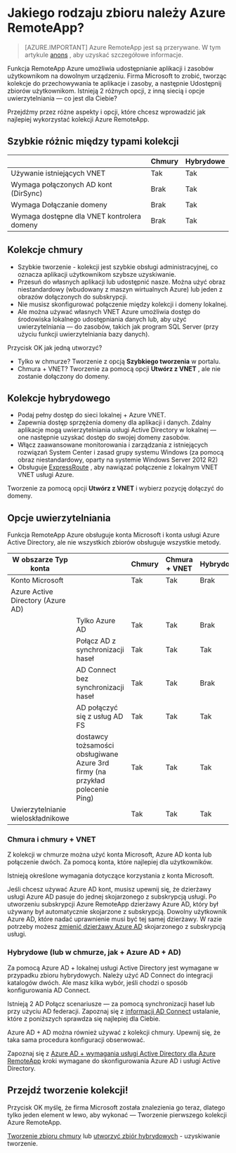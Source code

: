 <properties 
    pageTitle="Jakiego rodzaju zbioru należy Azure RemoteApp? | Microsoft Azure" 
    description="Informacje na temat typów kolekcji dostępnych z Azure RemoteApp." 
    services="remoteapp" 
    documentationCenter="" 
    authors="lizap" 
    manager="mbaldwin" />

<tags 
    ms.service="remoteapp" 
    ms.workload="compute" 
    ms.tgt_pltfrm="na" 
    ms.devlang="na" 
    ms.topic="article" 
    ms.date="08/15/2016" 
    ms.author="elizapo" />



# <a name="what-kind-of-collection-do-you-need-for-azure-remoteapp"></a>Jakiego rodzaju zbioru należy Azure RemoteApp?

> [AZURE.IMPORTANT]
> Azure RemoteApp jest są przerywane. W tym artykule [anons](https://go.microsoft.com/fwlink/?linkid=821148) , aby uzyskać szczegółowe informacje.

Funkcja RemoteApp Azure umożliwia udostępnianie aplikacji i zasobów użytkownikom na dowolnym urządzeniu. Firma Microsoft to zrobić, tworząc kolekcje do przechowywania te aplikacje i zasoby, a następnie Udostępnij zbiorów użytkownikom. Istnieją 2 różnych opcji, z inną siecią i opcje uwierzytelniania — co jest dla Ciebie?

Przejdźmy przez różne aspekty i opcji, które chcesz wprowadzić jak najlepiej wykorzystać kolekcji Azure RemoteApp. 


## <a name="quick-differences-between-the-collection-types"></a>Szybkie różnic między typami kolekcji

|           | Chmury | Hybrydowe |
|-----------|-------|--------|
|Używanie istniejących VNET| Tak| Tak|
|Wymaga połączonych AD kont (DirSync)| Brak| Tak|
|Wymaga Dołączanie domeny| Brak| Tak|
|Wymaga dostępne dla VNET kontrolera domeny| Brak| Tak|

## <a name="cloud-collections"></a>Kolekcje chmury
- Szybkie tworzenie - kolekcji jest szybkie obsługi administracyjnej, co oznacza aplikacji użytkownikom szybsze uzyskiwanie.
- Przesuń do własnych aplikacji lub udostępnić nasze. Można użyć obraz niestandardowy (wbudowany z maszyn wirtualnych Azure) lub jeden z obrazów dołączonych do subskrypcji.
- Nie musisz skonfigurować połączenie między kolekcji i domeny lokalnej.
- Ale można używać własnych VNET Azure umożliwia dostęp do środowiska lokalnego udostępniania danych lub, aby użyć uwierzytelniania — do zasobów, takich jak program SQL Server (przy użyciu funkcji uwierzytelniania bazy danych).


Przycisk OK jak jedną utworzyć?

- Tylko w chmurze? Tworzenie z opcją **Szybkiego tworzenia** w portalu.
- Chmura + VNET? Tworzenie za pomocą opcji **Utwórz z VNET** , ale nie zostanie dołączony do domeny.

## <a name="hybrid-collections"></a>Kolekcje hybrydowego
- Podaj pełny dostęp do sieci lokalnej + Azure VNET.
- Zapewnia dostęp sprzężenia domeny dla aplikacji i danych. Zdalny aplikacje mogą uwierzytelniania usługi Active Directory w lokalnej — one następnie uzyskać dostęp do swojej domeny zasobów.
- Włącz zaawansowane monitorowania i zarządzania z istniejących rozwiązań System Center i zasad grupy systemu Windows (za pomocą obraz niestandardowy, oparty na systemie Windows Server 2012 R2)
- Obsługuje [ExpressRoute](https://azure.microsoft.com/services/expressroute/) , aby nawiązać połączenie z lokalnym VNET VNET usługi Azure.

Tworzenie za pomocą opcji **Utwórz z VNET** i wybierz pozycję dołączyć do domeny.

## <a name="authentication-options"></a>Opcje uwierzytelniania
Funkcja RemoteApp Azure obsługuje konta Microsoft i konta usługi Azure Active Directory, ale nie wszystkich zbiorów obsługuje wszystkie metody. 

| W obszarze Typ konta                      |                                                             | Chmury | Chmura + VNET | Hybrydowe |
|-----------------------------------|-------------------------------------------------------------|-------|--------------|--------|
| Konto Microsoft                 |                                                             | Tak   | Tak          | Brak     |
| Azure Active Directory (Azure AD) |                                                             |       |              |        |
|                                   | Tylko Azure AD                                               | Tak   | Tak          | Brak     |
|                                   | Połącz AD z synchronizacji haseł                               | Tak   | Tak          | Tak    |
|                                   | AD Connect bez synchronizacji haseł                            | Tak   | Tak          | Brak     |
|                                   | AD połączyć się z usług AD FS                                       | Tak   | Tak          | Tak    |
|                                   | dostawcy tożsamości obsługiwane Azure 3rd firmy (na przykład polecenie Ping) | Tak   | Tak          | Tak    |
| Uwierzytelnianie wieloskładnikowe       |                                                             | Tak   | Tak          | Tak    |



### <a name="cloud-and-cloud--vnet"></a>Chmura i chmury + VNET 
Z kolekcji w chmurze można użyć konta Microsoft, Azure AD konta lub połączenie dwóch. Za pomocą konta, które najlepiej dla użytkowników.

Istnieją określone wymagania dotyczące korzystania z konta Microsoft. 

Jeśli chcesz używać Azure AD kont, musisz upewnij się, że dzierżawy usługi Azure AD pasuje do jednej skojarzonego z subskrypcją usługi. Po utworzeniu subskrypcji Azure RemoteApp dzierżawy Azure AD, który był używany był automatycznie skojarzone z subskrypcją. Dowolny użytkownik Azure AD, które nadać uprawnienie musi być tej samej dzierżawy. W razie potrzeby możesz [zmienić dzierżawy Azure AD](remoteapp-changetenant.md) skojarzonego z subskrypcją usługi.
 
### <a name="hybrid-or-cloud--azure-ad--ad"></a>Hybrydowe (lub w chmurze, jak + Azure AD + AD)

Za pomocą Azure AD + lokalnej usługi Active Directory jest wymagane w przypadku zbioru hybrydowych. Należy użyć AD Connect do integracji katalogów dwóch. Ale masz kilka wybór, jeśli chodzi o sposób konfigurowania AD Connect. 

Istnieją 2 AD Połącz scenariusze — za pomocą synchronizacji haseł lub przy użyciu AD federacji. Zapoznaj się z [informacji AD Connect](../active-directory/active-directory-aadconnect.md) ustalanie, które z poniższych sprawdza się najlepiej dla Ciebie.

Azure AD + AD można również używać z kolekcji chmury. Upewnij się, że taka sama procedura konfiguracji obserwować.

Zapoznaj się z [Azure AD + wymagania usługi Active Directory dla Azure RemoteApp](remoteapp-ad.md) kroki wymagane do skonfigurowania Azure AD i usługi Active Directory.

## <a name="go-create-your-collection"></a>Przejdź tworzenie kolekcji!
Przycisk OK myślę, że firma Microsoft została znalezienia go teraz, dlatego tylko jeden element w lewo, aby wykonać — Tworzenie pierwszego kolekcji Azure RemoteApp.

[Tworzenie zbioru chmury](remoteapp-create-cloud-deployment.md) lub [utworzyć zbiór hybrydowych](remoteapp-create-hybrid-deployment.md) - uzyskiwanie tworzenie.
